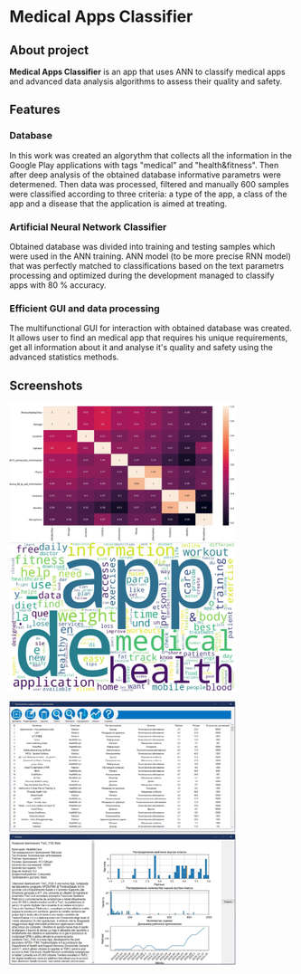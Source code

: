 # Medical Apps Classifier

## About project

<b>Medical Apps Classifier</b> is an app that uses ANN to classify medical apps and advanced data analysis algorithms to assess their quality and safety.

## Features

### Database
In this work was created an algorythm that collects all the information in the Google Play applications with tags "medical" and "health&fitness". Then after deep analysis of the obtained database informative parametrs were determened. Then data was processed, filtered and manually 600 samples were classified according to three criteria: a type of the app, a class of the app and a disease that the application is aimed at treating.

### Artificial Neural Network Classifier
Obtained database was divided into training and testing samples which were used in the ANN training. ANN model (to be more precise RNN model) that was perfectly matched to classifications based on the text parametrs processing and optimized during the development managed to classify apps with 80 % accuracy.

### Efficient GUI and data processing
The multifunctional GUI for interaction with obtained database was created. It allows user to find an medical app that requires his unique requirements, get all information about it and analyse it's quality and safety using the advanced statistics methods. 

## Screenshots
<p float="left">
  <img src="images/CorrelationRequest.JPG" width="400" />
  <img src="images/WordCloud.JPG" width="400" /> 
</p>

<p float="left">
  <img src="images/Interface1.jpg" width="400" />
  <img src="images/Interface2.jpg" width="400" /> 
</p>
